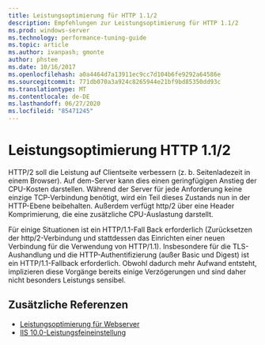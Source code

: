 ```yaml
---
title: Leistungsoptimierung für HTTP 1.1/2
description: Empfehlungen zur Leistungsoptimierung für HTTP 1.1/2
ms.prod: windows-server
ms.technology: performance-tuning-guide
ms.topic: article
ms.author: ivanpash; gmonte
author: phstee
ms.date: 10/16/2017
ms.openlocfilehash: a0a4464d7a13911ec9cc7d104b6fe9292a64586e
ms.sourcegitcommit: 771db070a3a924c8265944e21bf9bd85350dd93c
ms.translationtype: MT
ms.contentlocale: de-DE
ms.lasthandoff: 06/27/2020
ms.locfileid: "85471245"
---
```

# <a name="performance-tuning-http-112"></a>Leistungsoptimierung HTTP 1.1/2

HTTP/2 soll die Leistung auf Clientseite verbessern (z. b. Seitenladezeit in einem Browser). Auf dem-Server kann dies einen geringfügigen Anstieg der CPU-Kosten darstellen. Während der Server für jede Anforderung keine einzige TCP-Verbindung benötigt, wird ein Teil dieses Zustands nun in der HTTP-Ebene beibehalten. Außerdem verfügt http/2 über eine Header Komprimierung, die eine zusätzliche CPU-Auslastung darstellt.

Für einige Situationen ist ein HTTP/1.1-Fall Back erforderlich (Zurücksetzen der http/2-Verbindung und stattdessen das Einrichten einer neuen Verbindung für die Verwendung von HTTP/1.1). Insbesondere für die TLS-Aushandlung und die HTTP-Authentifizierung (außer Basic und Digest) ist ein HTTP/1.1-Fallback erforderlich. Obwohl dadurch mehr Aufwand entsteht, implizieren diese Vorgänge bereits einige Verzögerungen und sind daher nicht besonders Leistungs sensibel.

## <a name="additional-references"></a>Zusätzliche Referenzen
- [Leistungsoptimierung für Webserver](index.md)
- [IIS 10.0-Leistungsfeineinstellung](tuning-iis-10.md)